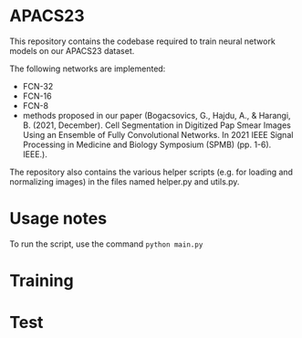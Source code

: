 # APACS23
This repository contains the codebase required to train neural network models on our APACS23 dataset.

The following networks are implemented:
- FCN-32
- FCN-16
- FCN-8
- methods proposed in our paper (Bogacsovics, G., Hajdu, A., & Harangi, B. (2021, December). Cell Segmentation in Digitized Pap Smear Images Using an Ensemble of Fully Convolutional Networks. In 2021 IEEE Signal Processing in Medicine and Biology Symposium (SPMB) (pp. 1-6). IEEE.).

The repository also contains the various helper scripts (e.g. for loading and normalizing images) in the files named helper.py and utils.py.

# Usage notes
To run the script, use the command
`python main.py`

# Training

# Test
